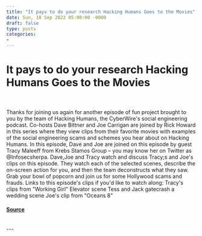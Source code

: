 ```yaml
---
title: "It pays to do your research Hacking Humans Goes to the Movies"
date: Sun, 18 Sep 2022 05:00:00 -0000
draft: false
type: posts
categories: 
- 
---
```

# It pays to do your research Hacking Humans Goes to the Movies

<br/>

<br/>
Thanks for joining us again for another episode of fun project brought to you by the team of Hacking Humans, the CyberWire's social engineering podcast. Co-hosts Dave Bittner and Joe Carrigan are joined by Rick Howard in this series where they view clips from their favorite movies with examples of the social engineering scams and schemes you hear about on Hacking Humans. In this episode, Dave and Joe are joined on this episode by guest Tracy Maleeff from Krebs Stamos Group – you may know her on Twitter as @Infosecsherpa. Dave,Joe and Tracy watch and discuss Tracy;s and Joe's clips on this episode. They watch each of the selected scenes, describe the on-screen action for you, and then the team deconstructs what they saw. Grab your bowl of popcorn and join us for some Hollywood scams and frauds. Links to this episode's clips if you'd like to watch along: Tracy's clips from "Working Girl" Elevator scene Tess and Jack gatecrash a wedding scene Joe's clip from "Oceans 8"

#### [Source](https://thecyberwire.com/podcasts/hacking-humans-goes-to-the-movies/10/notes)

<br/>
---
